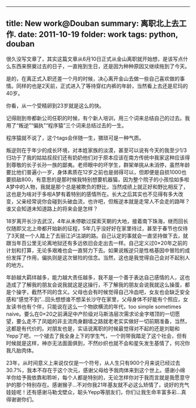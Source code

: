 --------------
title: New work@Douban
summary: 离职北上去工作.
date: 2011-10-19
folder: work
tags: python, douban
--------------

很久没写文章了，其实这篇文章从6月10日正式从金山离职就开始想，是该写点什么东西来祭奠过去的日子，一直拖到生日，还是因为种种原因又继续拖到了今天。

是的，在离正式入职还差一个月的时候，决心离开金山去做一些自己喜欢做的事情。同样的也是2天前，正式进入了等待穿红内裤的年龄，当然看上去还是尼玛的40岁。

你看，从一个受精卵到23岁就是这么的快。

记得刚到帝都新公司任职的时候，有个新人培训，用三个词来总结自己的过去。我用了“叛逆”“偏执”“程序猿”三个词来总结过去的一生。

程序猿就不说了，这个tags会伴随一生，猥琐可是一种气质。

叛逆则在于年少的成长环境，对本姓家族的淡漠，甚至可以说有今天的我至少1/3归功于了我的姑姑叔叔们还有奶奶他们对于原本应该在南方传统中我家这种应该得到尊敬的长子长孙一族的鄙夷。老师眼中的坏学生，群架单挑从未消停，虽然年龄要比他们普遍小一岁，身体素质在12岁之前也是弱得可以，但即便是自损1000也要损敌800，有意思的是那时候我特别想要机器猫，因为整个院子的小孩恰如多啦A梦中的人物，我就是那个总是被欺负的野比，当然成绩上就正好和野比相反了，这也是为啥对于多啦A梦有着特别的感情所在。长大之后其实也不见得有多大改变，父亲经常说你会碰到头破血流，也许吧，但叛逆本就是走常人不会走的路咩？谁又会知道未知道路上的将来会是怎样？

18岁离开长沙去武汉，4年从未停歇过探索天朝的大地，接着南下珠海，继而回长仅随即又北上帝都开始新的征程，5年几乎没好好在家里待过，甚至于春节也仅待了3天就一个人踏上了去丽江泸沽湖的路。自己认定的事就会一直坚持做下去，就跟当年百公里无论离地狱还有多远依旧会走出去一样。自己定义过0×20年之前的计划和打算，无论多艰难也会一直努力下去。如果说叛逆只是性格基因中冒险的成份发挥了作用，偏执则是这次冒险的信念。当然，这也是我觉得自己会对不起别人的地方。

年龄越大羁绊越多，能力越大责任越多，我不是一个善于表达自己感情的人，这也造成了了解我的朋友会说我就这是这操行，不了解我的朋友会说我就这么操蛋，都是个操字，截然不同的含义。父母也会有时候觉得自己冷血吧，女友也会缺乏安全感和“感觉不到”…回头想想谁不想呆长沙守在家里，父母身体不好能有个照应，女友读书也有个伴，只能说在这么一个物欲横流的年代，too simple sometimes naive。要么在0×20之前满足中产阶级对马斯洛层次需求论金字塔顶的一切愿望，要么走不了凤姐的非主流肉身翻墙之路就老老实实做好一切前期准备，当然，这都是有代价的。对朋友也是，实话说离职的时候最觉得对不起的还是刘聪和Yepp了吧，一个褪去了我全身上下的学生气，一个则带我踏足了这个社会，但有时候就是这样，神亦无法面面俱到，不然纱织也就不会和星矢发生基情了，何况你我凡胎肉体。

23年，从时间意义上来说仅仅是一个符号，从人生只有900个月来说已经过去30.7%，我本不存在于这个次元，感谢父母给予我肉体来到这个世上。感谢小绵羊你给予我依靠和聆听，每个人都是特别的，无论怎样你对于我而言就是我愿意守护的那个特别存在。感谢猴子…不对你我21年基友就不必这么矫情了，说好的充气娃娃呢！还有感谢马勒戈壁众，聪头Yepp等朋友们，你们让我生命丰富多彩…真得谢谢你们。